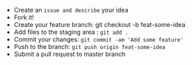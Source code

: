 
- Create an `issue and describe` your idea
- Fork it!
- Create your feature branch: git checkout -b feat-some-idea
- Add files to the staging area : `git add .`
- Commit your changes: `git commit -am 'Add some feature'`
- Push to the branch: `git push origin feat-some-idea`
- Submit a pull request to master branch